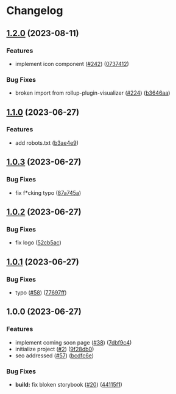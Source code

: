 # Changelog

## [1.2.0](https://github.com/suzuka-kosen-festa/2023-hp/compare/1.1.0...1.2.0) (2023-08-11)


### Features

* implement icon component ([#242](https://github.com/suzuka-kosen-festa/2023-hp/issues/242)) ([0737412](https://github.com/suzuka-kosen-festa/2023-hp/commit/07374124cf68395af2acde5f47f43f198c66a060))


### Bug Fixes

* broken import from rollup-plugin-visualizer ([#224](https://github.com/suzuka-kosen-festa/2023-hp/issues/224)) ([b3646aa](https://github.com/suzuka-kosen-festa/2023-hp/commit/b3646aa3ca94bfd356425d6089e51fe306cc58e7))

## [1.1.0](https://github.com/suzuka-kosen-festa/2023-hp/compare/1.0.3...1.1.0) (2023-06-27)


### Features

* add robots.txt ([b3ae4e9](https://github.com/suzuka-kosen-festa/2023-hp/commit/b3ae4e9d1ee7b88b0e4d8f51f46c6a85983e35d0))

## [1.0.3](https://github.com/suzuka-kosen-festa/2023-hp/compare/1.0.2...1.0.3) (2023-06-27)


### Bug Fixes

* fix f*cking typo ([87a745a](https://github.com/suzuka-kosen-festa/2023-hp/commit/87a745a4e01b9cc5555fe91da76c676a76044569))

## [1.0.2](https://github.com/suzuka-kosen-festa/2023-hp/compare/1.0.1...1.0.2) (2023-06-27)


### Bug Fixes

* fix logo ([52cb5ac](https://github.com/suzuka-kosen-festa/2023-hp/commit/52cb5acc876bdc51afaed4a25531be9ae0fdb77e))

## [1.0.1](https://github.com/suzuka-kosen-festa/2023-hp/compare/1.0.0...1.0.1) (2023-06-27)


### Bug Fixes

* typo ([#58](https://github.com/suzuka-kosen-festa/2023-hp/issues/58)) ([77697ff](https://github.com/suzuka-kosen-festa/2023-hp/commit/77697ff2a5e2f0a2e15b98badf60f97311a9c4d2))

## 1.0.0 (2023-06-27)


### Features

* implement coming soon page ([#38](https://github.com/suzuka-kosen-festa/2023-hp/issues/38)) ([7dbf9c4](https://github.com/suzuka-kosen-festa/2023-hp/commit/7dbf9c41472ccc3b2e52df022efb20eec37c2482))
* initialize project ([#2](https://github.com/suzuka-kosen-festa/2023-hp/issues/2)) ([9f28db0](https://github.com/suzuka-kosen-festa/2023-hp/commit/9f28db02193199889f502fd29d5a2b32e010996e))
* seo addressed ([#57](https://github.com/suzuka-kosen-festa/2023-hp/issues/57)) ([bcdfc6e](https://github.com/suzuka-kosen-festa/2023-hp/commit/bcdfc6e3f671ba5776ec4d068974a8a08f57924a))


### Bug Fixes

* **build:** fix bloken storybook ([#20](https://github.com/suzuka-kosen-festa/2023-hp/issues/20)) ([44115f1](https://github.com/suzuka-kosen-festa/2023-hp/commit/44115f11b09c6159afc93198a66292027fb037b9))
